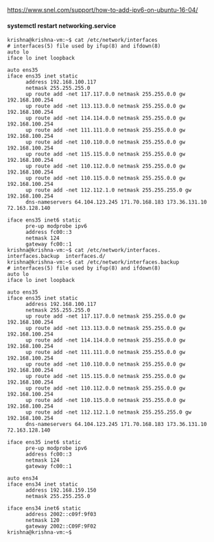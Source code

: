 https://www.snel.com/support/how-to-add-ipv6-on-ubuntu-16-04/

#### systemctl restart networking.service

    krishna@krishna-vm:~$ cat /etc/network/interfaces
    # interfaces(5) file used by ifup(8) and ifdown(8)
    auto lo
    iface lo inet loopback

    auto ens35
    iface ens35 inet static
          address 192.168.100.117
          netmask 255.255.255.0
          up route add -net 117.117.0.0 netmask 255.255.0.0 gw 192.168.100.254
          up route add -net 113.113.0.0 netmask 255.255.0.0 gw 192.168.100.254
          up route add -net 114.114.0.0 netmask 255.255.0.0 gw 192.168.100.254
          up route add -net 111.111.0.0 netmask 255.255.0.0 gw 192.168.100.254
          up route add -net 110.110.0.0 netmask 255.255.0.0 gw 192.168.100.254
          up route add -net 115.115.0.0 netmask 255.255.0.0 gw 192.168.100.254
          up route add -net 110.112.0.0 netmask 255.255.0.0 gw 192.168.100.254
          up route add -net 110.115.0.0 netmask 255.255.0.0 gw 192.168.100.254
          up route add -net 112.112.1.0 netmask 255.255.255.0 gw 192.168.100.254
          dns-nameservers 64.104.123.245 171.70.168.183 173.36.131.10 72.163.128.140

    iface ens35 inet6 static
          pre-up modprobe ipv6
          address fc00::3
          netmask 124
          gateway fc00::1
    krishna@krishna-vm:~$ cat /etc/network/interfaces.
    interfaces.backup  interfaces.d/
    krishna@krishna-vm:~$ cat /etc/network/interfaces.backup
    # interfaces(5) file used by ifup(8) and ifdown(8)
    auto lo
    iface lo inet loopback

    auto ens35
    iface ens35 inet static
          address 192.168.100.117
          netmask 255.255.255.0
          up route add -net 117.117.0.0 netmask 255.255.0.0 gw 192.168.100.254
          up route add -net 113.113.0.0 netmask 255.255.0.0 gw 192.168.100.254
          up route add -net 114.114.0.0 netmask 255.255.0.0 gw 192.168.100.254
          up route add -net 111.111.0.0 netmask 255.255.0.0 gw 192.168.100.254
          up route add -net 110.110.0.0 netmask 255.255.0.0 gw 192.168.100.254
          up route add -net 115.115.0.0 netmask 255.255.0.0 gw 192.168.100.254
          up route add -net 110.112.0.0 netmask 255.255.0.0 gw 192.168.100.254
          up route add -net 110.115.0.0 netmask 255.255.0.0 gw 192.168.100.254
          up route add -net 112.112.1.0 netmask 255.255.255.0 gw 192.168.100.254
          dns-nameservers 64.104.123.245 171.70.168.183 173.36.131.10 72.163.128.140

    iface ens35 inet6 static
          pre-up modprobe ipv6
          address fc00::3
          netmask 124
          gateway fc00::1

    auto ens34
    iface ens34 inet static
          address 192.168.159.150
          netmask 255.255.255.0

    iface ens34 inet6 static
          address 2002::c09f:9f03
          netmask 120
          gateway 2002::C09F:9F02
    krishna@krishna-vm:~$
